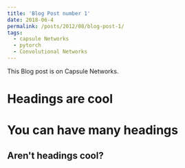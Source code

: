 ```yaml
---
title: 'Blog Post number 1'
date: 2018-06-4
permalink: /posts/2012/08/blog-post-1/
tags:
  - capsule Networks
  - pytorch
  - Convolutional Networks
---
```


This Blog post is on Capsule Networks. 

Headings are cool
======

You can have many headings
======

Aren't headings cool?
------
